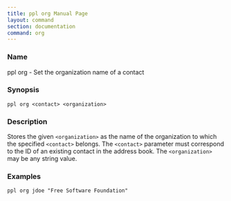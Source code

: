 ```yaml
---
title: ppl org Manual Page
layout: command
section: documentation
command: org
---
```


### Name

ppl org - Set the organization name of a contact

### Synopsis

    ppl org <contact> <organization>

### Description

Stores the given `<organization>` as the name of the organization to which the
specified `<contact>` belongs.  The `<contact>` parameter must correspond to the
ID of an existing contact in the address book. The `<organization>` may be any
string value.

### Examples

    ppl org jdoe "Free Software Foundation"

